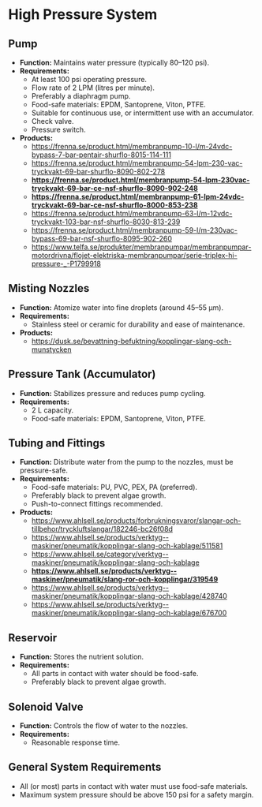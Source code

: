 # High Pressure System

## Pump
- **Function:** Maintains water pressure (typically 80–120 psi).
- **Requirements:**
    - At least 100 psi operating pressure.
    - Flow rate of 2 LPM (litres per minute).
    - Preferably a diaphragm pump.
    - Food-safe materials: EPDM, Santoprene, Viton, PTFE.
    - Suitable for continuous use, or intermittent use with an accumulator.
    - Check valve.
    - Pressure switch.
- **Products:**
    - https://frenna.se/product.html/membranpump-10-l/m-24vdc-bypass-7-bar-pentair-shurflo-8015-114-111
    - https://frenna.se/product.html/membranpump-54-lpm-230-vac-tryckvakt-69-bar-shurflo-8090-802-278
    - **https://frenna.se/product.html/membranpump-54-lpm-230vac-tryckvakt-69-bar-ce-nsf-shurflo-8090-902-248**
    - **https://frenna.se/product.html/membranpump-61-lpm-24vdc-tryckvakt-69-bar-ce-nsf-shurflo-8000-853-238**
    - https://frenna.se/product.html/membranpump-63-l/m-12vdc-tryckvakt-103-bar-nsf-shurflo-8030-813-239
    - https://frenna.se/product.html/membranpump-59-l/m-230vac-bypass-69-bar-nsf-shurflo-8095-902-260
    - https://www.telfa.se/produkter/membranpumpar/membranpumpar-motordrivna/flojet-elektriska-membranpumpar/serie-triplex-hi-pressure-_-P1799918

## Misting Nozzles
- **Function:** Atomize water into fine droplets (around 45–55 µm).
- **Requirements:**
  - Stainless steel or ceramic for durability and ease of maintenance.
- **Products:**
    - https://dusk.se/bevattning-befuktning/kopplingar-slang-och-munstycken

## Pressure Tank (Accumulator)
- **Function:** Stabilizes pressure and reduces pump cycling.
- **Requirements:**
  - 2 L capacity.
  - Food-safe materials: EPDM, Santoprene, Viton, PTFE.

## Tubing and Fittings
- **Function:** Distribute water from the pump to the nozzles, must be pressure-safe.
- **Requirements:**
    - Food-safe materials: PU, PVC, PEX, PA (preferred).
    - Preferably black to prevent algae growth.
    - Push-to-connect fittings recommended.
- **Products:**
    - https://www.ahlsell.se/products/forbrukningsvaror/slangar-och-tillbehor/tryckluftslangar/182246-bc26f08d
    - https://www.ahlsell.se/products/verktyg--maskiner/pneumatik/kopplingar-slang-och-kablage/511581
    - https://www.ahlsell.se/category/verktyg--maskiner/pneumatik/kopplingar-slang-och-kablage
    - **https://www.ahlsell.se/products/verktyg--maskiner/pneumatik/slang-ror-och-kopplingar/319549**
    - https://www.ahlsell.se/products/verktyg--maskiner/pneumatik/kopplingar-slang-och-kablage/428740
    - https://www.ahlsell.se/products/verktyg--maskiner/pneumatik/kopplingar-slang-och-kablage/676700

## Reservoir
- **Function:** Stores the nutrient solution.
- **Requirements:**
  - All parts in contact with water should be food-safe.
  - Preferably black to prevent algae growth.

## Solenoid Valve
- **Function:** Controls the flow of water to the nozzles.
- **Requirements:**
  - Reasonable response time.

## General System Requirements
- All (or most) parts in contact with water must use food-safe materials.
- Maximum system pressure should be above 150 psi for a safety margin.
